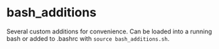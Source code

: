 # bash_additions

Several custom additions for convenience. Can be loaded into a running bash or added to .bashrc 
with `source bash_additions.sh`.
